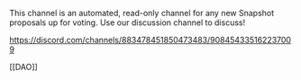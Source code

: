 This channel is an automated, read-only channel for any new Snapshot proposals up for voting. Use our discussion channel to discuss!

https://discord.com/channels/883478451850473483/908454335162237009

[[DAO]]